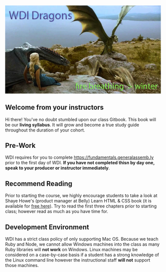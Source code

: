![dragons.png](dragons.png)

## Welcome from your instructors

Hi there! You've no doubt stumbled upon our class Gitbook. This book will be our **living syllabus**. It will grow and become a true study guide throughout the duration of your cohort.

## Pre-Work

WDI requires for you to complete https://fundamentals.generalassemb.ly prior to the first day of WDI. **If you have not completed thisn by day one, speak to your producer or instructor immediately**.

## Recommend Reading

Prior to starting the course, we highly encourage students to take a look at Shaye Howe's (product manager at Belly) Learn HTML & CSS book (it is available for [free here](http://learn.shayhowe.com/)). Try to read the first three chapters prior to starting class; however read as much as you have time for.

## Development Environment

WDI has a strict class policy of only supporting Mac OS. Because we teach Ruby and Node, we cannot allow Windows machines into the class as many Ruby libraries will **not work** on Windows. Linux machines may be considered on a case-by-case basis if a student has a strong knowledge of the Linux command line however the instructional staff **will not** support those machines.
